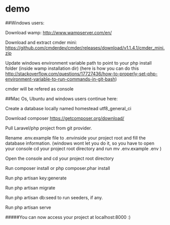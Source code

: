 # demo
##Windows users:

Download wamp: http://www.wampserver.com/en/

Download and extract cmder mini: https://github.com/cmderdev/cmder/releases/download/v1.1.4.1/cmder_mini.zip

Update windows environment variable path to point to your php install folder (inside wamp installation dir) (here is how you can do this http://stackoverflow.com/questions/17727436/how-to-properly-set-php-environment-variable-to-run-commands-in-git-bash)

cmder will be refered as console


##Mac Os, Ubuntu and windows users continue here:


Create a database locally named homestead utf8_general_ci

Download composer https://getcomposer.org/download/

Pull Laravel/php project from git provider.

Rename .env.example file to .envinside your project root and fill the database information. (windows wont let you do it, so you have to open your console cd your project root directory and run mv .env.example .env )

Open the console and cd your project root directory

Run composer install or php composer.phar install

Run php artisan key:generate

Run php artisan migrate

Run php artisan db:seed to run seeders, if any.

Run php artisan serve

#####You can now access your project at localhost:8000 :)

